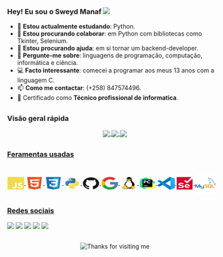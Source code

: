 ### Hey! Eu sou o Sweyd Manaf <img src="https://media.giphy.com/media/hvRJCLFzcasrR4ia7z/giphy.gif" width="25px">
 
- 🌱 **Estou actualmente estudando**: Python.
- 👯 **Estou procurando colaborar**: em Python com bibliotecas como Tkinter, Selenium.
- 🤔 **Estou procurando ajuda**: em si tornar um backend-developer.
- 💬 **Pergunte-me sobre**: linguagens de programação, computação, informática e ciência.
- 💻 **Facto interessante**: comecei a programar aos meus 13 anos com a linguagem C.
- 📫 **Como me contactar**: (+258) 847574496.
- 📜 Certificado como **Técnico profissional de informatica**.

## 
### Visão geral rápida
<p align="center">
  <a href="https://github.com/SweydManaf">
    <img align="center"
         height="150em"
         src="https://github-readme-stats.vercel.app/api?username=SweydManaf&show_icons=true&include_all_commits=true&count_private=true&theme=apprentice&hide_border=true&bg_color=0D1117" />
  </a>
    
  <a href="https://github.com/SweydManaf">
    <img align="center"
         height="150em"
         src="https://github-readme-streak-stats.herokuapp.com/?user=SweydManaf&theme=black-ice&hide_border=true&stroke=0000&background=0D1117&ring=e05397&fire=e05397&currStreakLabel=e05397" />
  </a>
  <a href="https://github.com/SweydManaf">
    <img align="center"
         height="150em"
         src="https://github-readme-stats.vercel.app/api/top-langs?username=SweydManaf&show_icons=true&include_all_commits=true&count_private=true&theme=apprentice&hide_border=true&bg_color=0D1117&layout=compact"
    />
</p>


  
##
### Feramentas usadas
<div style="display: inline_block"><br>
  <img align="center" alt="Sweyd-Js" height="30" width="40" src="https://raw.githubusercontent.com/devicons/devicon/master/icons/javascript/javascript-plain.svg">
  <img align="center" alt="Sweyd-HTML" height="30" width="40" src="https://raw.githubusercontent.com/devicons/devicon/master/icons/html5/html5-original.svg">
  <img align="center" alt="Sweyd-CSS" height="30" width="40" src="https://raw.githubusercontent.com/devicons/devicon/master/icons/css3/css3-original.svg">
  <img align="center" alt="Sweyd-Python" height="30" width="40" src="https://raw.githubusercontent.com/devicons/devicon/master/icons/python/python-original.svg">
 <img align="center" alt="Sweyd-Github " height="30" width="40" src="https://github.com/devicons/devicon/blob/master/icons/github/github-original.svg">
 <img align="center" alt="Sweyd-Google" height="30" width="40" src="https://github.com/devicons/devicon/blob/master/icons/google/google-original.svg">
 <img align="center" alt="Sweyd-linux" height="30" width="40" src="https://github.com/devicons/devicon/blob/master/icons/linux/linux-original.svg">
 <img align="center" alt="Sweyd-Pycharm" height="30" width="40" src="https://github.com/devicons/devicon/blob/master/icons/pycharm/pycharm-original.svg">
 <img align="center" alt="Sweyd-VSCode" height="30" width="40" src="https://github.com/devicons/devicon/blob/master/icons/vscode/vscode-original.svg">
 <img align="center" alt="Sweyd-Selenium" height="30" width="40" src="https://github.com/devicons/devicon/blob/master/icons/selenium/selenium-original.svg">
<img align="center" alt="Sweyd-Mysql "  src="https://github.com/devicons/devicon/blob/master/icons/mysql/mysql-original-wordmark.svg" alt="MySQL" height="50" />
</div>
 
 ##
 ### Redes sociais 
  <div style="display: inline_block"> 
  <a align="center" href = "mailto:abdulsweyd@gmail.com"><img src="https://img.shields.io/badge/Gmail-D14836?style=for-the-badge&logo=gmail&logoColor=white" target="_blank"></a>
  <a align="center" href = "https://wa.me/258847574496"><img src="https://img.shields.io/badge/WhatsApp-25D366?style=for-the-badge&logo=whatsapp&logoColor=white" target="_blank"></a>
  <a align="center" href = "https://instagram.com/sweydmanaf"><img src="https://img.shields.io/badge/Instagram-E4405F?style=for-the-badge&logo=instagram&logoColor=white" target="_blank"></a>
  <a align="center" href = "https://www.twitter.com/sweydabdul"><img src="https://img.shields.io/badge/Twitter-1DA1F2?style=for-the-badge&logo=twitter&logoColor=white" target="_blank"></a> 
   <a align="center" href = "https://t.me/Sweyd"><img src="https://img.shields.io/badge/Telegram-2CA5E0?style=for-the-badge&logo=telegram&logoColor=white" target="_blank"></a>
   
</div>
  
##
 <div align="center">
<img height="120" alt="Thanks for visiting me" width="100%" src="https://raw.githubusercontent.com/BrunnerLivio/brunnerlivio/master/images/marquee.svg" />
<br />
</div>
